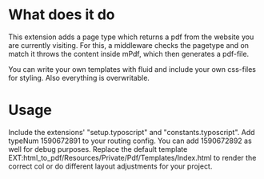 # What does it do

This extension adds a page type which returns a pdf from the website you are currently visiting.
For this, a middleware checks the pagetype and on match it throws the content inside mPdf, which then generates a pdf-file.

You can write your own templates with fluid and include your own css-files for styling.
Also everything is overwritable.

# Usage

Include the extensions' "setup.typoscript" and "constants.typoscript".
Add typeNum 1590672891 to your routing config. You can add 1590672892 as well for debug purposes.
Replace the default template EXT:html_to_pdf/Resources/Private/Pdf/Templates/Index.html to render the correct col or do different layout adjustments for your project.
